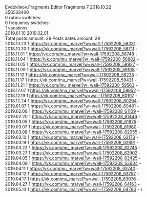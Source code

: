 Evdokimov.Fragments	Editor Fragments 7 2018.10.22\
356508400\
0 rubric switches:\
0 frequency switches:\
1 vacations:\
2019.01.10 2019.02.01 \
Total posts amount: 29	Posts dates amount: 29\
2018.10.23 1 https://vk.com/mu_marvel?w=wall-17592208_58331 - \
2018.10.30 1 https://vk.com/mu_marvel?w=wall-17592208_58711 - \
2018.11.01 1 https://vk.com/mu_marvel?w=wall-17592208_58748 - \
2018.11.04 1 https://vk.com/mu_marvel?w=wall-17592208_58882 - \
2018.11.05 1 https://vk.com/mu_marvel?w=wall-17592208_58927 - \
2018.11.09 1 https://vk.com/mu_marvel?w=wall-17592208_59108 - \
2018.11.12 1 https://vk.com/mu_marvel?w=wall-17592208_59235 - \
2018.11.17 1 https://vk.com/mu_marvel?w=wall-17592208_59421 - \
2018.11.21 1 https://vk.com/mu_marvel?w=wall-17592208_59563 - \
2018.12.07 1 https://vk.com/mu_marvel?w=wall-17592208_59952 - \
2018.12.19 1 https://vk.com/mu_marvel?w=wall-17592208_60197 - \
2018.12.24 1 https://vk.com/mu_marvel?w=wall-17592208_60294 - \
2019.01.07 1 https://vk.com/mu_marvel?w=wall-17592208_60481 - \
2019.02.08 1 https://vk.com/mu_marvel?w=wall-17592208_61109 - \
2019.02.20 1 https://vk.com/mu_marvel?w=wall-17592208_61446 - \
2019.03.05 1 https://vk.com/mu_marvel?w=wall-17592208_61875 - \
2019.03.07 1 https://vk.com/mu_marvel?w=wall-17592208_61980 - \
2019.03.08 1 https://vk.com/mu_marvel?w=wall-17592208_62055 - \
2019.03.10 1 https://vk.com/mu_marvel?w=wall-17592208_62173 - \
2019.03.19 1 https://vk.com/mu_marvel?w=wall-17592208_62691 - \
2019.03.22 1 https://vk.com/mu_marvel?w=wall-17592208_62745 - \
2019.03.27 1 https://vk.com/mu_marvel?w=wall-17592208_62902 - \
2019.04.05 1 https://vk.com/mu_marvel?w=wall-17592208_63425 - \
2019.04.09 1 https://vk.com/mu_marvel?w=wall-17592208_63634 - \
2019.04.11 1 https://vk.com/mu_marvel?w=wall-17592208_63740 - \
2019.04.12 1 https://vk.com/mu_marvel?w=wall-17592208_63757 - \
2019.04.17 1 https://vk.com/mu_marvel?w=wall-17592208_63976 - \
2019.04.27 1 https://vk.com/mu_marvel?w=wall-17592208_64163 - \
2019.05.10 1 https://vk.com/mu_marvel?w=wall-17592208_64780 - \
